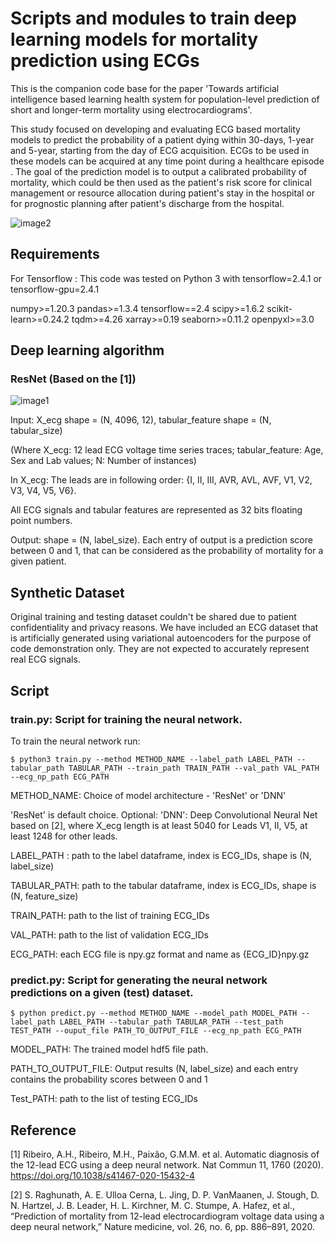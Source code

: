 # Scripts and modules to  train deep learning models for mortality prediction using ECGs
This is the companion code base for the paper 'Towards artificial intelligence based learning health system for population-level prediction of short and longer-term mortality using electrocardiograms'. 

This study focused on developing and evaluating ECG based mortality models to predict the probability of a patient dying within 30-days, 1-year and 5-year, starting from the day of ECG acquisition. ECGs to be used in these models can be acquired at any time point during a healthcare episode . The goal of the prediction model is to output a calibrated probability of mortality, which could be then used as the patient's risk score for clinical management or resource allocation during patient's stay in the hospital or for prognostic planning after patient's discharge from the hospital. 

<Prediction task picture>

![image2](https://user-images.githubusercontent.com/10427900/180932280-1df23e72-995f-44e7-9ae1-402d0e315ec8.png)


## Requirements

For Tensorflow : 
This code was tested on Python 3 with tensorflow=2.4.1 or tensorflow-gpu=2.4.1

numpy>=1.20.3
pandas>=1.3.4
tensorflow==2.4
scipy>=1.6.2
scikit-learn>=0.24.2
tqdm>=4.26
xarray>=0.19
seaborn>=0.11.2
openpyxl>=3.0

## Deep learning algorithm

### ResNet (Based on the [1])

![image1](https://user-images.githubusercontent.com/10427900/180932275-5d9c976c-5ef5-4b51-a847-c97602460f44.png)

Input: X_ecg shape = (N, 4096, 12), tabular_feature shape = (N, tabular_size)
    
(Where X_ecg: 12 lead ECG voltage time series traces; tabular_feature: Age, Sex and Lab values; N: Number of instances)
    
In X_ecg: The leads are in following order: {I, II, III, AVR, AVL, AVF, V1, V2, V3, V4, V5, V6}. 

All ECG signals and tabular features are represented as 32 bits floating point numbers. 

Output: shape = (N, label_size). Each entry of output is a prediction score between 0 and 1, that can be considered as the probability of mortality for a given patient.


## Synthetic Dataset
<Data Confidentiality Statement>
Original training and testing dataset couldn't be shared due to patient confidentiality and privacy reasons. We have included an ECG dataset that is artificially  generated using variational autoencoders for the purpose of code demonstration only. They are not expected to accurately represent real ECG signals. 

## Script

### train.py: Script for training the neural network. 
To train the neural network run:

`$ python3 train.py --method METHOD_NAME --label_path LABEL_PATH --tabular_path TABULAR_PATH --train_path TRAIN_PATH --val_path VAL_PATH --ecg_np_path ECG_PATH`

METHOD\_NAME: Choice of model architecture - 'ResNet' or 'DNN'

'ResNet' is default choice.
Optional: 'DNN': Deep Convolutional Neural Net based on [2], where X_ecg length is at least 5040 for Leads V1, II, V5, at least 1248 for other leads.   
    
LABEL\_PATH : path to the label dataframe, index is ECG_IDs, shape is (N, label_size)
    
TABULAR\_PATH: path to the tabular dataframe, index is ECG_IDs, shape is (N, feature_size)
    
TRAIN\_PATH: path to the list of training ECG_IDs
    
VAL\_PATH: path to the list of validation ECG_IDs

ECG\_PATH: each ECG file is npy.gz format and name as {ECG_ID}npy.gz <update>

### predict.py: Script for generating the neural network predictions on a given (test) dataset.

`$ python predict.py --method METHOD_NAME --model_path MODEL_PATH --label_path LABEL_PATH --tabular_path TABULAR_PATH --test_path TEST_PATH --ouput_file PATH_TO_OUTPUT_FILE --ecg_np_path ECG_PATH`

MODEL\_PATH: The trained model hdf5 file path.
    
PATH\_TO\_OUTPUT\_FILE: Output results (N, label_size) and each entry contains the probability scores between 0 and 1

Test\_PATH: path to the list of testing ECG_IDs

## Reference

[1] Ribeiro, A.H., Ribeiro, M.H., Paixão, G.M.M. et al. Automatic diagnosis of the 12-lead ECG using a deep neural network.
Nat Commun 11, 1760 (2020). https://doi.org/10.1038/s41467-020-15432-4

[2] S. Raghunath, A. E. Ulloa Cerna, L. Jing, D. P. VanMaanen, J. Stough, D. N. Hartzel, J. B. Leader, H. L. Kirchner, M. C. Stumpe, A. Hafez, et al., “Prediction of mortality from 12-lead electrocardiogram voltage data using a deep neural network,” Nature medicine, vol. 26, no. 6, pp. 886–891, 2020.


